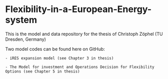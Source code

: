 # Flexibility-in-a-European-Energy-system
This is the model and data repository for the thesis of Christoph Zöphel (TU Dresden, Germany)

Two model codes can be found here on GitHub:

    - iRES expansion model (see Chapter 3 in thesis)
    
    - The Model for investment and Operations Decision for Flexibility Options (see Chapter 5 in thesis)
